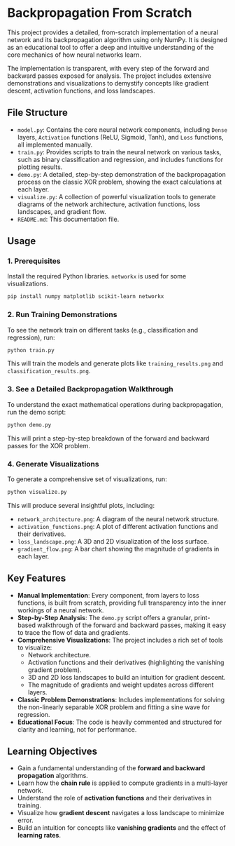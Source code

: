 # Backpropagation From Scratch

This project provides a detailed, from-scratch implementation of a neural network and its backpropagation algorithm using only NumPy. It is designed as an educational tool to offer a deep and intuitive understanding of the core mechanics of how neural networks learn.

The implementation is transparent, with every step of the forward and backward passes exposed for analysis. The project includes extensive demonstrations and visualizations to demystify concepts like gradient descent, activation functions, and loss landscapes.

## File Structure

-   `model.py`: Contains the core neural network components, including `Dense` layers, `Activation` functions (ReLU, Sigmoid, Tanh), and `Loss` functions, all implemented manually.
-   `train.py`: Provides scripts to train the neural network on various tasks, such as binary classification and regression, and includes functions for plotting results.
-   `demo.py`: A detailed, step-by-step demonstration of the backpropagation process on the classic XOR problem, showing the exact calculations at each layer.
-   `visualize.py`: A collection of powerful visualization tools to generate diagrams of the network architecture, activation functions, loss landscapes, and gradient flow.
-   `README.md`: This documentation file.

## Usage

### 1. Prerequisites
Install the required Python libraries. `networkx` is used for some visualizations.
```bash
pip install numpy matplotlib scikit-learn networkx
```

### 2. Run Training Demonstrations
To see the network train on different tasks (e.g., classification and regression), run:
```bash
python train.py
```
This will train the models and generate plots like `training_results.png` and `classification_results.png`.

### 3. See a Detailed Backpropagation Walkthrough
To understand the exact mathematical operations during backpropagation, run the demo script:
```bash
python demo.py
```
This will print a step-by-step breakdown of the forward and backward passes for the XOR problem.

### 4. Generate Visualizations
To generate a comprehensive set of visualizations, run:
```bash
python visualize.py
```
This will produce several insightful plots, including:
-   `network_architecture.png`: A diagram of the neural network structure.
-   `activation_functions.png`: A plot of different activation functions and their derivatives.
-   `loss_landscape.png`: A 3D and 2D visualization of the loss surface.
-   `gradient_flow.png`: A bar chart showing the magnitude of gradients in each layer.

## Key Features

-   **Manual Implementation**: Every component, from layers to loss functions, is built from scratch, providing full transparency into the inner workings of a neural network.
-   **Step-by-Step Analysis**: The `demo.py` script offers a granular, print-based walkthrough of the forward and backward passes, making it easy to trace the flow of data and gradients.
-   **Comprehensive Visualizations**: The project includes a rich set of tools to visualize:
    -   Network architecture.
    -   Activation functions and their derivatives (highlighting the vanishing gradient problem).
    -   3D and 2D loss landscapes to build an intuition for gradient descent.
    -   The magnitude of gradients and weight updates across different layers.
-   **Classic Problem Demonstrations**: Includes implementations for solving the non-linearly separable XOR problem and fitting a sine wave for regression.
-   **Educational Focus**: The code is heavily commented and structured for clarity and learning, not for performance.

## Learning Objectives

-   Gain a fundamental understanding of the **forward and backward propagation** algorithms.
-   Learn how the **chain rule** is applied to compute gradients in a multi-layer network.
-   Understand the role of **activation functions** and their derivatives in training.
-   Visualize how **gradient descent** navigates a loss landscape to minimize error.
-   Build an intuition for concepts like **vanishing gradients** and the effect of **learning rates**.

